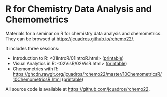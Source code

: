 # R for Chemistry Data Analysis and Chemometrics

Materials for a seminar on R for chemistry data analysis and chemometrics. They can be browsed at <https://jcuadros.github.io/rchemo22/>.

It includes three sessions:
- Introduction to R: <01IntroR/01IntroR.html> ([printable](01IntroR/01IntroR.html?print-pdf))
- Visual Analytics in R: <02VisR/02VisR.html> ([printable](02VisR/02VisR.html?print-pdf))
- Chemometrics with R: <https://ghcdn.rawgit.org/jcuadros/rchemo22/master/10ChemometricsR/10ChemometricsR.html> ([printable](10ChemometricsR/10ChemometricsR.html?print-pdf))

All source code is available at <https://github.com/jcuadros/rchemo22>.
